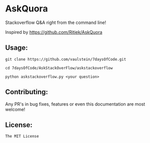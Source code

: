 # AskQuora

Stackoverflow Q&amp;A right from the command line!


Inspired by https://github.com/Ritiek/AskQuora

## Usage:

`git clone https://github.com/vaulstein/7daysOfCode.git`

`cd 7daysOfCode/AskStackOverFlow/askstackoverflow`

`python askstackoverflow.py <your question>`


## Contributing:

Any PR's in bug fixes, features or even this documentation are most welcome!


## License:

`The MIT License`